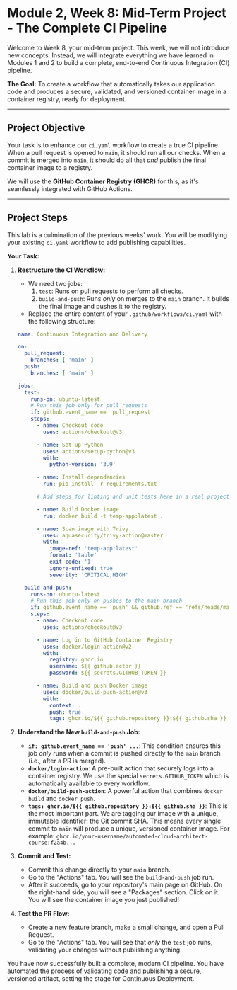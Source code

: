 # Module 2, Week 8: Mid-Term Project - The Complete CI Pipeline

Welcome to Week 8, your mid-term project. This week, we will not introduce new concepts. Instead, we will integrate everything we have learned in Modules 1 and 2 to build a complete, end-to-end Continuous Integration (CI) pipeline.

**The Goal:** To create a workflow that automatically takes our application code and produces a secure, validated, and versioned container image in a container registry, ready for deployment.

---

## Project Objective

Your task is to enhance our `ci.yaml` workflow to create a true CI pipeline. When a pull request is opened to `main`, it should run all our checks. When a commit is merged into `main`, it should do all that *and* publish the final container image to a registry.

We will use the **GitHub Container Registry (GHCR)** for this, as it's seamlessly integrated with GitHub Actions.

---

## Project Steps

This lab is a culmination of the previous weeks' work. You will be modifying your existing `ci.yaml` workflow to add publishing capabilities.

**Your Task:**

1.  **Restructure the CI Workflow:**
    *   We need two jobs:
        1.  `test`: Runs on pull requests to perform all checks.
        2.  `build-and-push`: Runs *only* on merges to the `main` branch. It builds the final image and pushes it to the registry.
    *   Replace the entire content of your `.github/workflows/ci.yaml` with the following structure:

    ```yaml
    name: Continuous Integration and Delivery

    on:
      pull_request:
        branches: [ 'main' ]
      push:
        branches: [ 'main' ]

    jobs:
      test:
        runs-on: ubuntu-latest
        # Run this job only for pull requests
        if: github.event_name == 'pull_request'
        steps:
          - name: Checkout code
            uses: actions/checkout@v3

          - name: Set up Python
            uses: actions/setup-python@v3
            with:
              python-version: '3.9'

          - name: Install dependencies
            run: pip install -r requirements.txt

          # Add steps for linting and unit tests here in a real project

          - name: Build Docker image
            run: docker build -t temp-app:latest .

          - name: Scan image with Trivy
            uses: aquasecurity/trivy-action@master
            with:
              image-ref: 'temp-app:latest'
              format: 'table'
              exit-code: '1'
              ignore-unfixed: true
              severity: 'CRITICAL,HIGH'

      build-and-push:
        runs-on: ubuntu-latest
        # Run this job only on pushes to the main branch
        if: github.event_name == 'push' && github.ref == 'refs/heads/main'
        steps:
          - name: Checkout code
            uses: actions/checkout@v3

          - name: Log in to GitHub Container Registry
            uses: docker/login-action@v2
            with:
              registry: ghcr.io
              username: ${{ github.actor }}
              password: ${{ secrets.GITHUB_TOKEN }}

          - name: Build and push Docker image
            uses: docker/build-push-action@v3
            with:
              context: .
              push: true
              tags: ghcr.io/${{ github.repository }}:${{ github.sha }}
    ```

2.  **Understand the New `build-and-push` Job:**
    *   **`if: github.event_name == 'push' ...`**: This condition ensures this job *only* runs when a commit is pushed directly to the `main` branch (i.e., after a PR is merged).
    *   **`docker/login-action`**: A pre-built action that securely logs into a container registry. We use the special `secrets.GITHUB_TOKEN` which is automatically available to every workflow.
    *   **`docker/build-push-action`**: A powerful action that combines `docker build` and `docker push`.
    *   **`tags: ghcr.io/${{ github.repository }}:${{ github.sha }}`**: This is the most important part. We are tagging our image with a unique, immutable identifier: the Git commit SHA. This means every single commit to `main` will produce a unique, versioned container image. For example: `ghcr.io/your-username/automated-cloud-architect-course:f2a4b...`

3.  **Commit and Test:**
    *   Commit this change directly to your `main` branch.
    *   Go to the "Actions" tab. You will see the `build-and-push` job run.
    *   After it succeeds, go to your repository's main page on GitHub. On the right-hand side, you will see a "Packages" section. Click on it. You will see the container image you just published!

4.  **Test the PR Flow:**
    *   Create a new feature branch, make a small change, and open a Pull Request.
    *   Go to the "Actions" tab. You will see that *only* the `test` job runs, validating your changes without publishing anything.

You have now successfully built a complete, modern CI pipeline. You have automated the process of validating code and publishing a secure, versioned artifact, setting the stage for Continuous Deployment.
